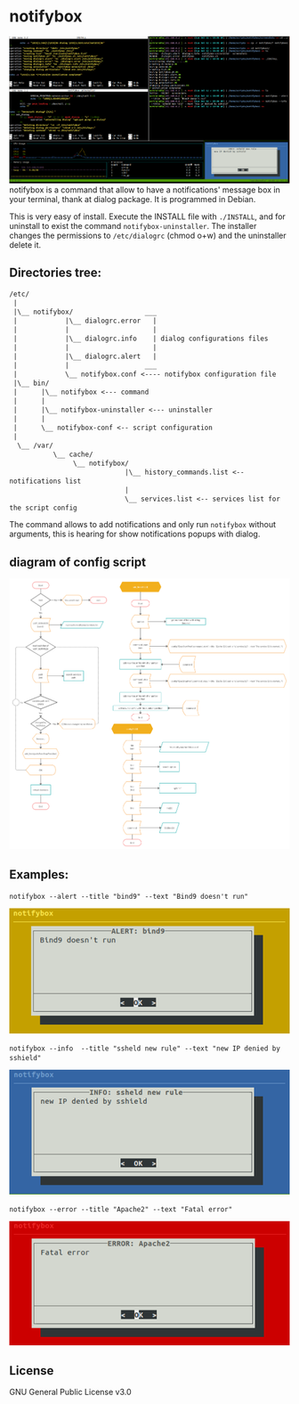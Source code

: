 # notifybox

![notifybox](https://github.com/cleanet/notifybox/blob/master/screenshots/notifybox.png)
notifybox is a command that allow to have a notifications' message box in your terminal, thank at
dialog package. It is programmed in Debian.

This is very easy of install. Execute the INSTALL file with `./INSTALL`, and for uninstall to exist the
command `notifybox-uninstaller`. The installer changes the permissions to `/etc/dialogrc` (chmod o+w)
and the uninstaller delete it.

 ## Directories tree:

	/etc/
	 |
	 |\__ notifybox/                  ___
	 |            |\__ dialogrc.error   |
	 |            |                     |
	 |            |\__ dialogrc.info    | dialog configurations files
	 |            |                     |
	 |            |\__ dialogrc.alert   |
	 |            |                   ___
	 |            \__ notifybox.conf <---- notifybox configuration file
	 |\__ bin/
	 |      |\__ notifybox <--- command
	 |      |
	 |      |\__ notifybox-uninstaller <--- uninstaller
	 |      |
	 |      \__ notifybox-conf <-- script configuration
	 |
	  \__ /var/
	           \__ cache/
		            \__ notifybox/
		                         |\__ history_commands.list <-- notifications list
		                         |
		                         \__ services.list <-- services list for the script config

The command allows to add notifications and only run `notifybox` without arguments, this is hearing for 
show notifications popups with dialog.

## diagram of config script
![diagram](https://github.com/cleanet/notifybox/blob/master/screenshots/diagram_config.png)

## Examples:

`notifybox --alert --title "bind9" --text "Bind9 doesn't run"`

![alert](https://github.com/cleanet/notifybox/blob/master/screenshots/alert.png)

`notifybox --info  --title "ssheld new rule" --text "new IP denied by sshield"`

![info](https://github.com/cleanet/notifybox/blob/master/screenshots/info.png)

`notifybox --error --title "Apache2" --text "Fatal error"`

![error](https://github.com/cleanet/notifybox/blob/master/screenshots/error.png)
## License
GNU General Public License v3.0
